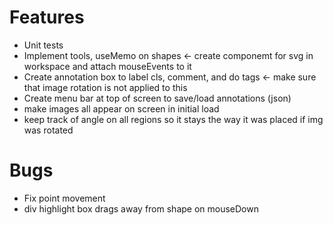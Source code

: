 # Features

- Unit tests
- Implement tools, useMemo on shapes <- create componemt for svg in workspace and attach mouseEvents to it
- Create annotation box to label cls, comment, and do tags <- make sure that image rotation is not applied to this
- Create menu bar at top of screen to save/load annotations (json)
- make images all appear on screen in initial load
- keep track of angle on all regions so it stays the way it was placed if img was rotated

# Bugs

- Fix point movement
- div highlight box drags away from shape on mouseDown
